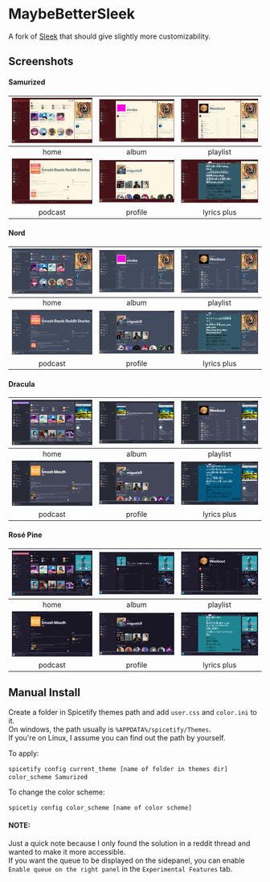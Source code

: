 # MaybeBetterSleek
A fork of [Sleek](https://github.com/spicetify/spicetify-themes/tree/master/Sleek) that should give slightly more customizability.

## Screenshots
#### Samurized
| ![image](./images/samurized_home.png)         | ![image](./images/samurized_album.png)          | ![image](./images/samurized_playlist.png)         |
| :-------------------------------------------: | :---------------------------------------------: | :-----------------------------------------------: |
|                     home                      |                      album                      |                     playlist                      |
| ![image](./images/samurized_podcast.png)      | ![image](./images/samurized_profile.png)        | ![image](./images/samurized_lyricsplus.png)       |
|                    podcast                    |                     profile                     |                    lyrics plus                    |

#### Nord
| ![image](./images/nord_home.png)              | ![image](./images/nord_album.png)               | ![image](./images/nord_playlist.png)              |
| :-------------------------------------------: | :---------------------------------------------: | :-----------------------------------------------: |
|                     home                      |                      album                      |                     playlist                      |
| ![image](./images/nord_podcast.png)           | ![image](./images/nord_profile.png)             | ![image](./images/nord_lyricsplus.png)            |
|                    podcast                    |                     profile                     |                    lyrics plus                    |

#### Dracula
| ![image](./images/dracula_home.png)           | ![image](./images/dracula_album.png)            | ![image](./images/dracula_playlist.png)           |
| :-------------------------------------------: | :---------------------------------------------: | :-----------------------------------------------: |
|                     home                      |                      album                      |                     playlist                      |
| ![image](./images/dracula_podcast.png)        | ![image](./images/dracula_profile.png)          | ![image](./images/dracula_lyricsplus.png)         |
|                    podcast                    |                     profile                     |                    lyrics plus                    |

#### Rosé Pine
| ![image](./images/rosepine_home.png)          | ![image](./images/rosepine_album.png)           | ![image](./images/rosepine_playlist.png)          |
| :-------------------------------------------: | :---------------------------------------------: | :-----------------------------------------------: |
|                     home                      |                      album                      |                     playlist                      |
| ![image](./images/rosepine_podcast.png)       | ![image](./images/rosepine_profile.png)         | ![image](./images/rosepine_lyricsplus.png)        |
|                    podcast                    |                     profile                     |                    lyrics plus                    |

## Manual Install
Create a folder in Spicetify themes path and add `user.css` and `color.ini` to it. <br/>
On windows, the path usually is `%APPDATA%/spicetify/Themes`.<br/>
If you're on Linux, I assume you can find out the path by yourself.

To apply:
```
spicetify config current_theme [name of folder in themes dir] color_scheme Samurized
```

To change the color scheme:
```
spicetiy config color_scheme [name of color scheme]
```

#### NOTE:
Just a quick note because I only found the solution in a reddit thread and wanted to make it more accessible. </br>
If you want the queue to be displayed on the sidepanel, you can enable `Enable queue on the right panel` in the `Experimental Features` tab.
